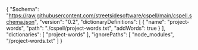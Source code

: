 {
  "$schema": "https://raw.githubusercontent.com/streetsidesoftware/cspell/main/cspell.schema.json",
  "version": "0.2",
  "dictionaryDefinitions": [
    {
      "name": "project-words",
      "path": "./cspell/project-words.txt",
      "addWords": true
    }
  ],
  "dictionaries": [
    "project-words"
  ],
  "ignorePaths": [
    "node_modules",
    "/project-words.txt"
  ]
}
